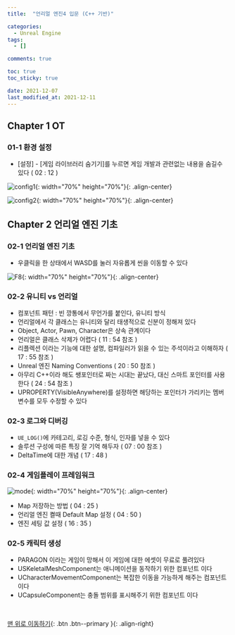```yaml
---
title:  "언리얼 엔진4 입문 (C++ 기반)"

categories:
  - Unreal Engine
tags:
  - []

comments: true

toc: true
toc_sticky: true

date: 2021-12-07
last_modified_at: 2021-12-11
---
```


## Chapter 1 OT

### 01-1 환경 설정
- [설정] - [게임 라이브러리 숨기기]를 누르면 게임 개발과 관련없는 내용을 숨길수 있다 ( 02 : 12 )

![config1](https://user-images.githubusercontent.com/80055816/145439237-51f74654-10f5-42bd-aa78-cbb985948a98.PNG){: width="70%" height="70%"}{: .align-center}

![config2](https://user-images.githubusercontent.com/80055816/145439325-3d7b2041-7031-417f-9aeb-a7d99b0d5f26.PNG){: width="70%" height="70%"}{: .align-center}

## Chapter 2 언리얼 엔진 기초

### 02-1 언리얼 엔진 기초
- 우클릭을 한 상태에서 WASD를 눌러 자유롭게 씬을 이동할 수 있다

![F8](https://user-images.githubusercontent.com/80055816/145676887-b044e507-aacb-4508-82ab-60cc335d74a6.PNG){: width="70%" height="70%"}{: .align-center}

### 02-2 유니티 vs 언리얼
- 컴포넌트 패턴 : 빈 깡통에서 무언가를 붙인다, 유니티 방식
- 언리얼에서 각 클래스는 유니티와 달리 태생적으로 신분이 정해져 있다
- Object, Actor, Pawn, Character은 상속 관계이다
- 언리얼은 클래스 삭제가 어렵다 ( 11 : 54 참조 )
- 리플렉션 이라는 기능에 대한 설명, 컴파일러가 읽을 수 있는 주석이라고 이해하자 ( 17 : 55 참조 )
- Unreal 엔진 Naming Conventions ( 20 : 50 참조 )
- 아무리 C++이라 해도 쌩포인터로 짜는 시대는 끝났다, 대신 스마트 포인터를 사용한다 ( 24 : 54 참조 )
- UPROPERTY(VisibleAnywhere)를 설정하면 해당하는 포인터가 가리키는 멤버변수를 모두 수정할 수 있다

### 02-3 로그와 디버깅
- `UE_LOG()`에 카테고리, 로깅 수준, 형식, 인자를 넣을 수 있다
- 솔루션 구성에 따른 특징 잘 기억 해두자 ( 07 : 00 참조 )
- DeltaTime에 대한 개념 ( 17 : 48 )

### 02-4 게임플레이 프레임워크

![mode](https://user-images.githubusercontent.com/80055816/145860085-8bd3d306-7009-4069-8387-6188381d0d64.PNG){: width="70%" height="70%"}{: .align-center}

- Map 저장하는 방법 ( 04 : 25 )
- 언리얼 엔진 켤때 Default Map 설정 ( 04 : 50 )
- 엔진 세팅 값 설정 ( 16 : 35 )

### 02-5 캐릭터 생성
- PARAGON 이라는 게임이 망해서 이 게임에 대한 에셋이 무료로 풀려있다
- USKeletalMeshComponent는 애니메이션을 동작하기 위한 컴포넌트 이다
- UCharacterMovementComponent는 복잡한 이동을 가능하게 해주는 컴포넌트 이다
- UCapsuleComponent는 충돌 범위를 표시해주기 위한 컴포넌트 이다

<br>

[맨 위로 이동하기](#){: .btn .btn--primary }{: .align-right}
